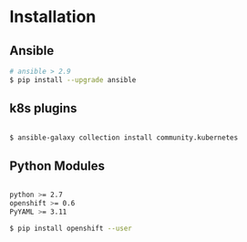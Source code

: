 # Installation

## Ansible

~~~bash
# ansible > 2.9
$ pip install --upgrade ansible
~~~

## k8s plugins

~~~bash

$ ansible-galaxy collection install community.kubernetes

~~~

## Python Modules

~~~bash

python >= 2.7
openshift >= 0.6
PyYAML >= 3.11

$ pip install openshift --user

~~~
